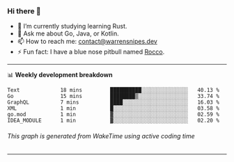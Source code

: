 ### Hi there 👋

- 🌱 I’m currently studying learning Rust.
- 💬 Ask me about Go, Java, or Kotlin.
- 📫 How to reach me: contact@warrensnipes.dev
- ⚡ Fun fact: I have a blue nose pitbull named [Rocco](https://i.imgur.com/iLsSCKu.jpg).

-------

📊 **Weekly development breakdown**
<!--START_SECTION:waka-->

```text
Text             18 mins         ██████████░░░░░░░░░░░░░░░   40.13 %
Go               15 mins         ████████▒░░░░░░░░░░░░░░░░   33.74 %
GraphQL          7 mins          ████░░░░░░░░░░░░░░░░░░░░░   16.03 %
XML              1 min           █░░░░░░░░░░░░░░░░░░░░░░░░   03.58 %
go.mod           1 min           ▓░░░░░░░░░░░░░░░░░░░░░░░░   02.59 %
IDEA_MODULE      1 min           ▓░░░░░░░░░░░░░░░░░░░░░░░░   02.20 %
```

<!--END_SECTION:waka-->
###### *This graph is generated from WakeTime using active coding time*
-------
